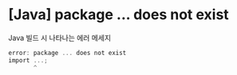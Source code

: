 # [Java] package ... does not exist

Java 빌드 시 나타나는 에러 메세지

```c
error: package ... does not exist
import ...;
       ^
```


